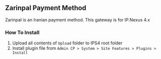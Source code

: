 ## Zarinpal Payment Method
Zarinpal is an Iranian payment method. This gateway is for IP.Nexus 4.x


### How To Install

1. Upload all contents of `Upload` folder to IPS4 root folder
2. Install plugin file from `Admin CP > System > Site Features > Plugins > Install`
